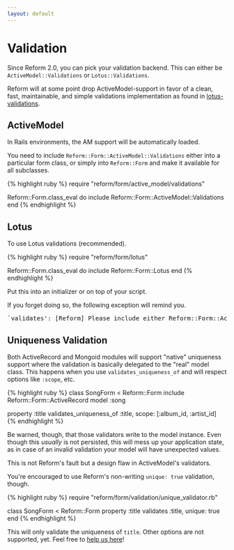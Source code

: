 ```yaml
---
layout: default
---
```


# Validation

Since Reform 2.0, you can pick your validation backend. This can either be `ActiveModel::Validations` or `Lotus::Validations`.

Reform will at some point drop ActiveModel-support in favor of a clean, fast, maintainable, and simple validations implementation as found in [lotus-validations](https://github.com/lotus/lotus-validations).


## ActiveModel

In Rails environments, the AM support will be automatically loaded.

You need to include `Reform::Form::ActiveModel::Validations` either into a particular form class, or simply into `Reform::Form` and make it available for all subclasses.

{% highlight ruby %}
require "reform/form/active_model/validations"

Reform::Form.class_eval do
  include Reform::Form::ActiveModel::Validations
end
{% endhighlight %}


## Lotus

To use Lotus validations (recommended).

{% highlight ruby %}
require "reform/form/lotus"

Reform::Form.class_eval do
  include Reform::Form::Lotus
end
{% endhighlight %}

Put this into an initializer or on top of your script.

If you forget doing so, the following exception will remind you.

<pre>
`validates': [Reform] Please include either Reform::Form::ActiveModel::Validations or Reform::Form::Lotus in your form class. (RuntimeError)
</pre>

## Uniqueness Validation

Both ActiveRecord and Mongoid modules will support "native" uniqueness support where the validation is basically delegated to the "real" model class. This happens when you use `validates_uniqueness_of` and will respect options like `:scope`, etc.

{% highlight ruby %}
class SongForm < Reform::Form
  include Reform::Form::ActiveRecord
  model :song

  property :title
  validates_uniqueness_of :title, scope: [:album_id, :artist_id]
{% endhighlight %}

Be warned, though, that those validators write to the model instance. Even though this _usually_ is not persisted, this will mess up your application state, as in case of an invalid validation your model will have unexpected values.

This is not Reform's fault but a design flaw in ActiveModel's validators.

You're encouraged to use Reform's non-writing `unique: true` validation, though.

{% highlight ruby %}
require "reform/form/validation/unique_validator.rb"

class SongForm < Reform::Form
  property :title
  validates :title, unique: true
end
{% endhighlight %}

This will only validate the uniqueness of `title`. Other options are not supported, yet. Feel free to [help us here](https://github.com/apotonick/reform/blob/master/lib/reform/form/validation/unique_validator.rb)!